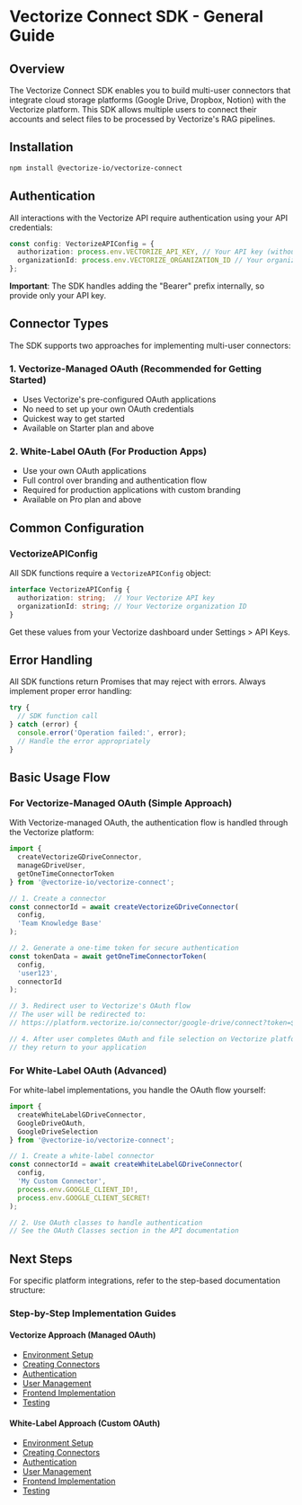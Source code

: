 # Vectorize Connect SDK - General Guide

## Overview

The Vectorize Connect SDK enables you to build multi-user connectors that integrate cloud storage platforms (Google Drive, Dropbox, Notion) with the Vectorize platform. This SDK allows multiple users to connect their accounts and select files to be processed by Vectorize's RAG pipelines.

## Installation

```bash
npm install @vectorize-io/vectorize-connect
```

## Authentication

All interactions with the Vectorize API require authentication using your API credentials:

```typescript
const config: VectorizeAPIConfig = {
  authorization: process.env.VECTORIZE_API_KEY, // Your API key (without "Bearer" prefix)
  organizationId: process.env.VECTORIZE_ORGANIZATION_ID // Your organization ID
};
```

**Important**: The SDK handles adding the "Bearer" prefix internally, so provide only your API key.

## Connector Types

The SDK supports two approaches for implementing multi-user connectors:

### 1. Vectorize-Managed OAuth (Recommended for Getting Started)
- Uses Vectorize's pre-configured OAuth applications
- No need to set up your own OAuth credentials
- Quickest way to get started
- Available on Starter plan and above

### 2. White-Label OAuth (For Production Apps)
- Use your own OAuth applications
- Full control over branding and authentication flow
- Required for production applications with custom branding
- Available on Pro plan and above

## Common Configuration

### VectorizeAPIConfig

All SDK functions require a `VectorizeAPIConfig` object:

```typescript
interface VectorizeAPIConfig {
  authorization: string;  // Your Vectorize API key
  organizationId: string; // Your Vectorize organization ID
}
```

Get these values from your Vectorize dashboard under Settings > API Keys.

## Error Handling

All SDK functions return Promises that may reject with errors. Always implement proper error handling:

```typescript
try {
  // SDK function call
} catch (error) {
  console.error('Operation failed:', error);
  // Handle the error appropriately
}
```

## Basic Usage Flow

### For Vectorize-Managed OAuth (Simple Approach)

With Vectorize-managed OAuth, the authentication flow is handled through the Vectorize platform:

```typescript
import { 
  createVectorizeGDriveConnector,
  manageGDriveUser,
  getOneTimeConnectorToken
} from '@vectorize-io/vectorize-connect';

// 1. Create a connector
const connectorId = await createVectorizeGDriveConnector(
  config,
  'Team Knowledge Base'
);

// 2. Generate a one-time token for secure authentication
const tokenData = await getOneTimeConnectorToken(
  config,
  'user123',
  connectorId
);

// 3. Redirect user to Vectorize's OAuth flow
// The user will be redirected to:
// https://platform.vectorize.io/connector/google-drive/connect?token=${tokenData.token}

// 4. After user completes OAuth and file selection on Vectorize platform,
// they return to your application
```

### For White-Label OAuth (Advanced)

For white-label implementations, you handle the OAuth flow yourself:

```typescript
import { 
  createWhiteLabelGDriveConnector,
  GoogleDriveOAuth,
  GoogleDriveSelection
} from '@vectorize-io/vectorize-connect';

// 1. Create a white-label connector
const connectorId = await createWhiteLabelGDriveConnector(
  config,
  'My Custom Connector',
  process.env.GOOGLE_CLIENT_ID!,
  process.env.GOOGLE_CLIENT_SECRET!
);

// 2. Use OAuth classes to handle authentication
// See the OAuth Classes section in the API documentation
```

## Next Steps

For specific platform integrations, refer to the step-based documentation structure:

### Step-by-Step Implementation Guides

#### Vectorize Approach (Managed OAuth)
- [Environment Setup](./environment-setup/vectorize/README.md)
- [Creating Connectors](./creating-connectors/vectorize/README.md)
- [Authentication](./authentication/vectorize/README.md)
- [User Management](./user-management/vectorize/README.md)
- [Frontend Implementation](./frontend-implementation/vectorize/README.md)
- [Testing](./testing/vectorize/README.md)

#### White-Label Approach (Custom OAuth)
- [Environment Setup](./environment-setup/white-label/README.md)
- [Creating Connectors](./creating-connectors/white-label/README.md)
- [Authentication](./authentication/white-label/README.md)
- [User Management](./user-management/white-label/README.md)
- [Frontend Implementation](./frontend-implementation/white-label/README.md)
- [Testing](./testing/white-label/README.md)

